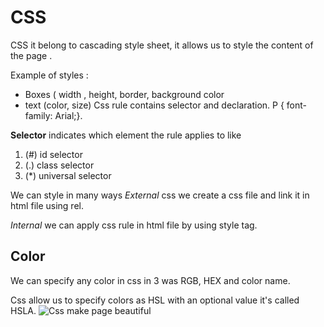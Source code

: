 # CSS
CSS it belong to cascading style sheet, it allows us to style the content of the page .

Example of styles :
* Boxes ( width , height, border, background color
* text (color, size) 
Css rule contains selector and declaration.
P { font-family: Arial;}.

**Selector** indicates which element the rule applies to like 
1. (#) id selector
2. (.) class selector
3. (*) universal selector

We can style in many ways
 *External* css we create a css file and link it in html file using rel.

*Internal* we can apply css rule in html file by using style tag.

## Color
We can specify any color in css in 3 was RGB, HEX and color name.

Css allow us to specify colors as HSL with an optional value it's called HSLA.
![Css make page beautiful](https://miro.medium.com/max/600/1*OFsc0SD55jhi8cjo7aCA4w.jpeg)
